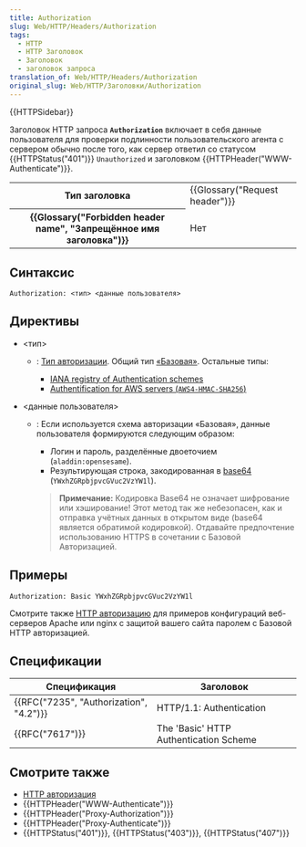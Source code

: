 ```yaml
---
title: Authorization
slug: Web/HTTP/Headers/Authorization
tags:
  - HTTP
  - HTTP Заголовок
  - Заголовок
  - заголовок запроса
translation_of: Web/HTTP/Headers/Authorization
original_slug: Web/HTTP/Заголовки/Authorization
---
```


{{HTTPSidebar}}

Заголовок HTTP запроса **`Authorization`** включает в себя данные пользователя для проверки подлинности пользовательского агента с сервером обычно после того, как сервер ответил со статусом {{HTTPStatus("401")}} `Unauthorized` и заголовком {{HTTPHeader("WWW-Authenticate")}}.

<table class="properties">
  <tbody>
    <tr>
      <th scope="row">Тип заголовка</th>
      <td>{{Glossary("Request header")}}</td>
    </tr>
    <tr>
      <th scope="row">
        {{Glossary("Forbidden header name", "Запрещённое имя заголовка")}}
      </th>
      <td>Нет</td>
    </tr>
  </tbody>
</table>

## Синтаксис

```
Authorization: <тип> <данные пользователя>
```

## Директивы

- <тип>

  - : [Тип авторизации](/ru/docs/Web/HTTP/Авторизация#Authentication_schemes). Общий тип [«Базовая»](/ru/docs/Web/HTTP/Авторизация#Basic_authentication_scheme). Остальные типы:

    - [IANA registry of Authentication schemes](http://www.iana.org/assignments/http-authschemes/http-authschemes.xhtml)
    - [Authentification for AWS servers (`AWS4-HMAC-SHA256`)](http://docs.aws.amazon.com/AmazonS3/latest/API/sigv4-auth-using-authorization-header.html)

- <данные пользователя>

  - : Если используется схема авторизации «Базовая», данные пользователя формируются следующим образом:

    - Логин и пароль, разделённые двоеточием (`aladdin:opensesame`).
    - Результирующая строка, закодированная в [base64](/ru/docs/Web/API/WindowBase64/Base64_encoding_and_decoding) (`YWxhZGRpbjpvcGVuc2VzYW1l`).

    > **Примечание:** Кодировка Base64 не означает шифрование или хэширование! Этот метод так же небезопасен, как и отправка учётных данных в открытом виде (base64 является обратимой кодировкой). Отдавайте предпочтение использованию HTTPS в сочетании с Базовой Авторизацией.

## Примеры

```
Authorization: Basic YWxhZGRpbjpvcGVuc2VzYW1l
```

Смотрите также [HTTP авторизацию](/ru/docs/Web/HTTP/Authorization) для примеров конфигураций веб-серверов Apache или nginx с защитой вашего сайта паролем с Базовой HTTP авторизацией.

## Спецификации

| Спецификация                            | Заголовок                              |
| --------------------------------------- | -------------------------------------- |
| {{RFC("7235", "Authorization", "4.2")}} | HTTP/1.1: Authentication               |
| {{RFC("7617")}}                         | The 'Basic' HTTP Authentication Scheme |

## Смотрите также

- [HTTP авторизация](/ru/docs/Web/HTTP/Authorization)
- {{HTTPHeader("WWW-Authenticate")}}
- {{HTTPHeader("Proxy-Authorization")}}
- {{HTTPHeader("Proxy-Authenticate")}}
- {{HTTPStatus("401")}}, {{HTTPStatus("403")}}, {{HTTPStatus("407")}}
